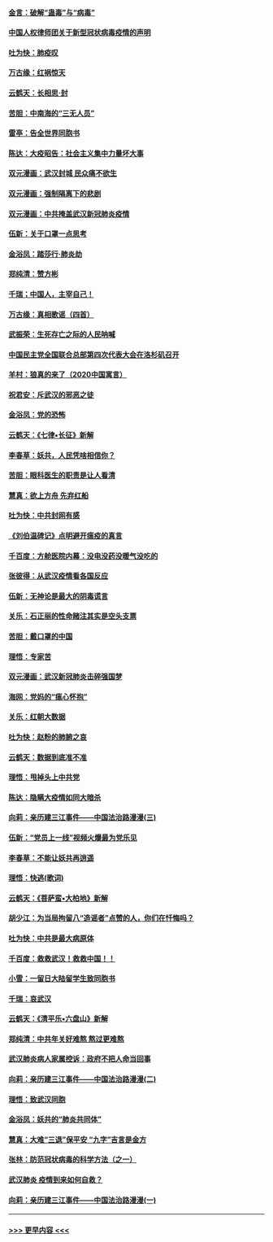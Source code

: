 #### [金言：破解“蛊毒”与“病毒”](../pages/nsc993/n11864103.md?t=02130911) 
#### [中国人权律师团关于新型冠状病毒疫情的声明](../pages/nsc993/n11864249.md?t=02130911) 
#### [吐为快：肺疫叹](../pages/nsc993/n11864027.md?t=02130911) 
#### [万古缘：红祸惊天](../pages/nsc993/n11864079.md?t=02130911) 
#### [云鹤天：长相思‧封](../pages/nsc993/n11864006.md?t=02130911) 
#### [苦胆：中南海的“三无人员”](../pages/nsc993/n11862997.md?t=02130911) 
#### [雷亭：告全世界同胞书](../pages/nsc993/n11862572.md?t=02130911) 
#### [陈达：大疫昭告：社会主义集中力量坏大事](../pages/nsc993/n11859419.md?t=02130911) 
#### [双元漫画：武汉封城 民众痛不欲生](../pages/nsc993/n11859287.md?t=02130911) 
#### [双元漫画：强制隔离下的悲剧](../pages/nsc993/n11859244.md?t=02130911) 
#### [双元漫画：中共掩盖武汉新冠肺炎疫情](../pages/nsc993/n11858249.md?t=02130911) 
#### [伍新：关于口罩一点思考](../pages/nsc993/n11859195.md?t=02130911) 
#### [金浴凤：踏莎行‧肺炎劫](../pages/nsc993/n11858227.md?t=02130911) 
#### [郑纯清：赞方彬](../pages/nsc993/n11856803.md?t=02130911) 
#### [千瑞；中国人，主宰自己！](../pages/nsc993/n11856793.md?t=02130911) 
#### [万古缘：真相歌谣（四首）](../pages/nsc993/n11856263.md?t=02130911) 
#### [武振荣：生死存亡之际的人民呐喊](../pages/nsc993/n11856256.md?t=02130911) 
#### [中国民主党全国联合总部第四次代表大会在洛杉矶召开](../pages/nsc993/n11856344.md?t=02130911) 
#### [羊村：狼真的来了（2020中国寓言）](../pages/nsc993/n11856229.md?t=02130911) 
#### [祝君安：斥武汉的邪恶之徒](../pages/nsc993/n11855861.md?t=02130911) 
#### [金浴凤：党的恐怖](../pages/nsc993/n11855849.md?t=02130911) 
#### [云鹤天：《七律▪长征》新解](../pages/nsc993/n11855479.md?t=02130911) 
#### [李春草：妖共，人民凭啥相信你？](../pages/nsc993/n11855196.md?t=02130911) 
#### [苦胆：眼科医生的职责是让人看清](../pages/nsc993/n11853840.md?t=02130911) 
#### [慧真：欲上方舟 先弃红船](../pages/nsc993/n11853483.md?t=02130911) 
#### [吐为快：中共封网有感](../pages/nsc993/n11852575.md?t=02130911) 
#### [《刘伯温碑记》点明避开瘟疫的真言](../pages/nsc993/n11852128.md?t=02130911) 
#### [千百度：方舱医院内幕：没电没药没暖气没吃的](../pages/nsc993/n11850211.md?t=02130911) 
#### [张彼得：从武汉疫情看各国反应](../pages/nsc993/n11850102.md?t=02130911) 
#### [伍新：无神论是最大的阴毒谎言](../pages/nsc993/n11846129.md?t=02130911) 
#### [关乐：石正丽的性命赌注其实是空头支票](../pages/nsc993/n11846109.md?t=02130911) 
#### [苦胆：戴口罩的中国](../pages/nsc993/n11845576.md?t=02130911) 
#### [理悟：专家苦](../pages/nsc993/n11845564.md?t=02130911) 
#### [双元漫画：武汉新冠肺炎击碎强国梦](../pages/nsc993/n11843320.md?t=02130911) 
#### [海网：党妈的“瘟心怀抱”](../pages/nsc993/n11840740.md?t=02130911) 
#### [关乐：红朝大数据](../pages/nsc993/n11840675.md?t=02130911) 
#### [吐为快：赵粉的肺腑之哀](../pages/nsc993/n11840618.md?t=02130911) 
#### [云鹤天：数据到底准不准](../pages/nsc993/n11840325.md?t=02130911) 
#### [理悟：甩掉头上中共党](../pages/nsc993/n11838826.md?t=02130911) 
#### [陈达：隐瞒大疫情如同大暗杀](../pages/nsc993/n11838771.md?t=02130911) 
#### [向莉：亲历建三江事件——中国法治路漫漫(三)](../pages/nsc993/n11831825.md?t=02130911) 
#### [伍新：“党员上一线”视频火爆最为党乐见](../pages/nsc993/n11838200.md?t=02130911) 
#### [李春草：不能让妖共再逍遥](../pages/nsc993/n11838102.md?t=02130911) 
#### [理悟：快逃(歌词)](../pages/nsc993/n11838083.md?t=02130911) 
#### [云鹤天：《菩萨蛮▪大柏地》新解](../pages/nsc993/n11838059.md?t=02130911) 
#### [胡少江：为当局拘留八“造谣者”点赞的人，你们在忏悔吗？](../pages/nsc993/n11836801.md?t=02130911) 
#### [吐为快：中共是最大病原体](../pages/nsc993/n11836748.md?t=02130911) 
#### [千百度：救救武汉！救救中国！！](../pages/nsc993/n11836145.md?t=02130911) 
#### [小雪：一留日大陆留学生致同胞书](../pages/nsc993/n11834624.md?t=02130911) 
#### [千瑞：哀武汉](../pages/nsc993/n11833647.md?t=02130911) 
#### [云鹤天：《清平乐▪六盘山》新解](../pages/nsc993/n11833611.md?t=02130911) 
#### [郑纯清：中共年关好难熬 熬过更难熬](../pages/nsc993/n11833489.md?t=02130911) 
#### [武汉肺炎病人家属控诉：政府不把人命当回事](../pages/nsc993/n11833205.md?t=02130911) 
#### [向莉：亲历建三江事件——中国法治路漫漫(二)](../pages/nsc993/n11829102.md?t=02130911) 
#### [理悟：致武汉同胞](../pages/nsc993/n11831522.md?t=02130911) 
#### [金浴凤：妖共的“肺炎共同体”](../pages/nsc993/n11829448.md?t=02130911) 
#### [慧真：大难“三退”保平安 “九字”吉言是金方](../pages/nsc993/n11829501.md?t=02130911) 
#### [张林：防范冠状病毒的科学方法（之一）](../pages/nsc993/n11828618.md?t=02130911) 
#### [武汉肺炎 疫情到来如何自救？](../pages/nsc993/n11827632.md?t=02130911) 
#### [向莉：亲历建三江事件——中国法治路漫漫(一)](../pages/nsc993/n11827190.md?t=02130911) 

----
#### [ >>> 更早内容 <<< ](../indexes/nsc993-earlier.md)
